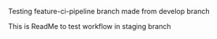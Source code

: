 
Testing feature-ci-pipeline branch made from develop branch

This is ReadMe to test workflow in staging branch

